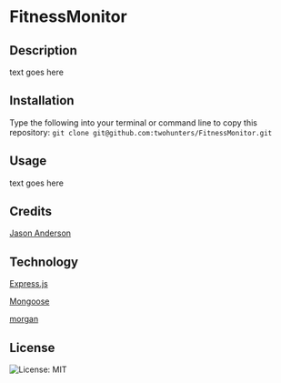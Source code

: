 # FitnessMonitor


## Description

text goes here


## Installation

Type the following into your terminal or command line to copy this repository: `git clone git@github.com:twohunters/FitnessMonitor.git`


## Usage

text goes here


## Credits

[Jason Anderson](https://github.com/twohunters)


## Technology

[Express.js](https://expressjs.com/)

[Mongoose](https://mongoosejs.com/)

[morgan](https://www.npmjs.com/package/morgan)


## License

![License: MIT](https://img.shields.io/badge/License-MIT-yellow.svg)